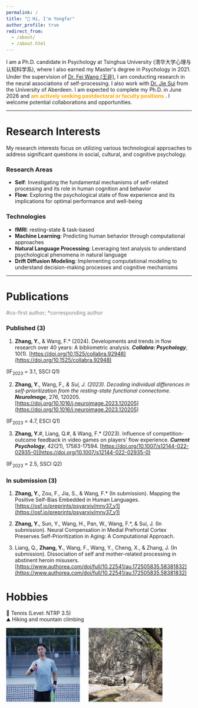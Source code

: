 ```yaml
---
permalink: /
title: "👋 Hi, I'm Yongfa!"
author_profile: true
redirect_from: 
  - /about/
  - /about.html
---
```


I am a Ph.D. candidate in Psychology at Tsinghua University (清华大学心理与认知科学系), where I also earned my Master's degree in Psychology in 2021. Under the supervision of [Dr. Fei Wang (王非)](https://scholar.google.com/citations?user=qHG9jEAAAAAJ&hl=en), I am conducting research in the neural associations of self-processing. I also work with [Dr. Jie Sui](https://www.abdn.ac.uk/people/jie.sui) from the University of Aberdeen. I am expected to complete my Ph.D. in June 2026 and <span style="color:orange; font-weight:bold;"> am actively seeking postdoctoral or faculty positions </span>. I welcome potential collaborations and opportunities.
  
---

# Research Interests  
My research interests focus on utilizing various technological approaches to address significant questions in social, cultural, and cognitive psychology.

### Research Areas

- **Self**: Investigating the fundamental mechanisms of self-related processing and its role in human cognition and behavior
- **Flow**: Exploring the psychological state of flow experience and its implications for optimal performance and well-being

### Technologies

- **fMRI**: resting-state & task-based
- **Machine Learning**: Predicting human behavior through computational approaches
- **Natural Language Processing**: Leveraging text analysis to understand psychological phenomena in natural language
- **Drift Diffusion Modeling**: Implementing computational modeling to understand decision-making processes and cognitive mechanisms  

---


Publications  
======
<span style="color: grey;">#co-first author; *corresponding author</span>
### Published (3) 
1. **Zhang, Y.**, & Wang, F.* (2024). Developments and trends in flow research over 40 years: A bibliometric analysis. ***Collabra: Psychology***, 10(1). [https://doi.org/10.1525/collabra.92948](https://doi.org/10.1525/collabra.92948)  
<!-- 📄[Download PDF]   -->
(IF<sub>2023</sub> = 3.1, SSCI Q1)  
<!-- > **Abstract**: Although the self has traditionally been viewed as a higher-order mental function by most theoretical frameworks, recent research advocates a fundamental self hypothesis -->


2. **Zhang, Y.**, Wang, F.*, & Sui, J. (2023). Decoding individual differences in self-prioritization from the resting-state functional connectome. **NeuroImage***, 276, 120205. [https://doi.org/10.1016/j.neuroimage.2023.120205](https://doi.org/10.1016/j.neuroimage.2023.120205)  
<!-- 📄[Download PDF]   -->
(IF<sub>2023</sub> = 4.7, ESCI Q1)  
<!-- > **Abstract**: Although the self has traditionally been viewed as a higher-order mental function by most theoretical frameworks, recent research advocates a fundamental self hypothesis -->

3. **Zhang, Y.**#, Liang, Q.#, & Wang, F.* (2023). Influence of competition-outcome feedback in video games on players’ flow experience. ***Current Psychology***, 42(21), 17583-17594. [https://doi.org/10.1007/s12144-022-02935-0](https://doi.org/10.1007/s12144-022-02935-0)  
<!-- 📄[Download PDF]   -->
(IF<sub>2023</sub> = 2.5, SSCI Q2)  
<!-- > **Abstract**: Although the self has traditionally been viewed as a higher-order mental function by most theoretical frameworks, recent research advocates a fundamental self hypothesis -->

### In submission (3) 

1. **Zhang, Y.**, Zou, F., Jia, S., & Wang, F.* (In submission). Mapping the Positive Self-Bias Embedded in Human Languages. [https://osf.io/preprints/psyarxiv/mnv37_v1](https://osf.io/preprints/psyarxiv/mnv37_v1)  

2. **Zhang, Y.**, Sun, Y., Wang, H., Pan, W., Wang, F.*, & Sui, J. (In submission). Neural Compensation in Medial Prefrontal Cortex Preserves Self-Prioritization in Aging: A Computational Approach.

3. Liang, Q., **Zhang, Y.**, Wang, F., Wang, Y., Cheng, X., & Zhang, J. (In submission). Dissociation of self and mother-related processing in abstinent heroin misusers. [https://www.authorea.com/doi/full/10.22541/au.172505835.58381832](https://www.authorea.com/doi/full/10.22541/au.172505835.58381832)  



Hobbies
======
🎾 Tennis (Level: NTRP 3.5)  
⛰️ Hiking and mountain climbing  

<img src="images/tennis.jpg" alt="Tennis" width="200" height="200" style="margin-right: 20px;"> <img src="images/hiking.jpg" alt="Hiking" width="200" height="200">
<!-- ![Tennis](images/profile.jpg) -->